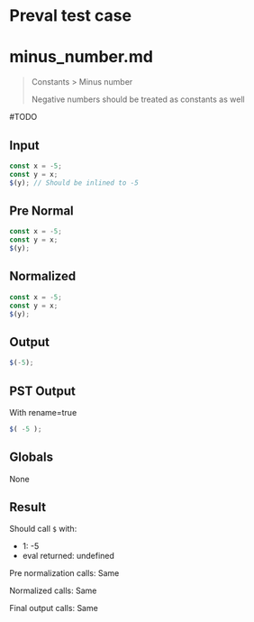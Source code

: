 # Preval test case

# minus_number.md

> Constants > Minus number
>
> Negative numbers should be treated as constants as well

#TODO

## Input

`````js filename=intro
const x = -5;
const y = x;
$(y); // Should be inlined to -5
`````

## Pre Normal

`````js filename=intro
const x = -5;
const y = x;
$(y);
`````

## Normalized

`````js filename=intro
const x = -5;
const y = x;
$(y);
`````

## Output

`````js filename=intro
$(-5);
`````

## PST Output

With rename=true

`````js filename=intro
$( -5 );
`````

## Globals

None

## Result

Should call `$` with:
 - 1: -5
 - eval returned: undefined

Pre normalization calls: Same

Normalized calls: Same

Final output calls: Same
